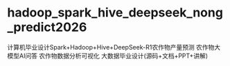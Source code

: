 # hadoop_spark_hive_deepseek_nong_predict2026
计算机毕业设计Spark+Hadoop+Hive+DeepSeek-R1农作物产量预测 农作物大模型AI问答 农作物数据分析可视化 大数据毕业设计(源码+文档+PPT+讲解)
